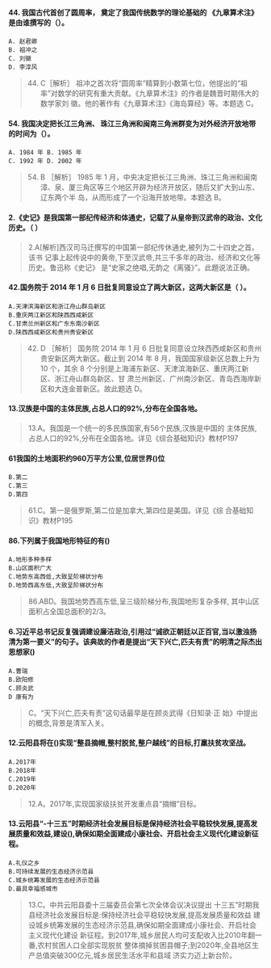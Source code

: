 #### 44. 我国古代首创了圆周率， 奠定了我国传统数学的理论基础的 《九章算术注》是由谁撰写的（）。
    A. 赵君卿 
    B. 祖冲之
    C. 刘徽 
    D. 李淳风
>   44. C［解析］ 祖冲之首次将“圆周率”精算到小数第七位，他提出的“祖
    率”对数学的研究有重大贡献。《九章算术注》的作者是魏晋时期伟大的数学家刘
    徽。他的著作有《九章算术注》《海岛算经》等。本题选 C。

#### 54. 我国决定把长江三角洲、 珠江三角洲和闽南三角洲群变为对外经济开放地带的时间为（）。
    A. 1984 年 B. 1985 年
    C. 1992 年 D. 2002 年
>   54. B ［解析］ 1985 年 1 月，中央决定把长江三角洲、珠江三角洲和闽南
    漳、泉、厦三角区等三个地区开辟为经济开放区，随后又扩大到山东、辽东两个半
    岛，从而形成了一个沿海开放地带。本题选 B。

#### 2.《史记》是我国第一部纪传经济和体通史，记载了从皇帝到汉武帝的政治、文化历史。（ ）
>   2.A[解析]西汉司马迁撰写的中国第一部纪传休通史,被列为二十四史之首。该书
    记事上起传说中的黄帝,下至汉武帝,共三千多年的政治、经济和文化等历史。鲁迅称《史记》
    是“史家之绝唱,无韵之《离骚》”。此題说法正确。

#### 42.国务院于 2014 年 1 月 6 日批复同意设立了两大新区，这两大新区是（ ）。
    A.天津滨海新区和浙江舟山群岛新区
    B.重庆两江新区和陕西西咸新区
    C.甘肃兰州新区和广东东南沙新区
    D.陕西西咸新区和贵州贵安新区
>   42. D ［解析］ 国务院 2014 年 1 月 6 日批复同意设立陕西西咸新区和贵州
    贵安新区两大新区。截止到 2014 年 8 月，我国国家级新区总数上升为 10 个，其余
    8 个分别是上海浦东新区、天津滨海新区、重庆两江新区、浙江舟山群岛新区、甘
    肃兰州新区、广州南沙新区、青岛西海岸新区和大连金普新区。故此题选 D。

#### 13.汉族是中国的主体民族,占总人口的92%,分布在全国各地。
>   13.A。我国是一个统一的多民族国家,有56个民族,汉族是中国的
    主体民族,占总人口的92%,分布在全国各地。详见《综合基础知识》教材P197
    
#### 61我国的土地面积约960万平方公里,位居世界()位
    B.第二
    C.第三
    D.第四
>   61.C。第一是俄罗斯,第二位是加拿大,第四位是美国。详见《综
    合基础知识》教材P195
        
#### 86.下列属于我国地形特征的有()
    A.地形多种多样
    B.山区面积广大
    C.地势东高西低,大致呈阶梯状分布
    D.地势西高东低,大致呈阶梯状分布
>   86.ABD。我国地势西高东低,呈三级阶梯分布,我国地形复杂多样,
    其中山区面积占全国总面积的2/3。

#### 6.习近平总书记反复强调建设廉洁政治,引用过“诚欲正朝廷以正百官,当以激浊扬清为第一要义”的句子。该典故的作者是提出“天下兴亡,匹夫有责”的明清之际杰出思想家()
    A.曹瑞
    B.欧阳修
    C.顾炎武
    D 康有为
>   C。“天下兴亡,匹夫有责”这句话最早是在顾炎武得《日知录·正
    始》中提出的概念,背景是清军入关。


#### 12.云阳县将在()实现“整县摘帽,整村脱贫,整户越线”的目标,打羸扶贫攻坚战。
    A.2017年
    B.2018年
    C.2019年
    D.2020年
>   12.A。2017年,实现国家级扶贫开发重点县“摘帽”目标。

#### 13.云阳县“-十三五”时期经济社会发展目标是保持经济社会平稳较快发展,提高发展质量和效益,建设(),确保如期全面建成小康社会、开启社会主义现代化建设新征程。
    A.礼仪之乡
    B.可持续发展的生态经济示范县
    C.城乡统筹发展的生态经济示范县
    D.最具幸福感城市
>   13.C。中共云阳县委十三届委员会第七次全体会议决议提出
    十三五”时期我县经济社会发展目标是:保持经济社会平稳较快发展,提高发展质量和效益
    建设城乡统筹发展的生态经济示范县,确保如期全面建成小康社会、开启社会主义现代化建设
    新征程。到2017年,城乡居民人均可支配收入比2010年翻一番,农村贫困人口全部实现脱贫
    整体摘掉贫困县帽子;到2020年,全县地区生产总值突破300亿元,城乡居民生活水平和县域
    济实力迈上新台阶。

















        













